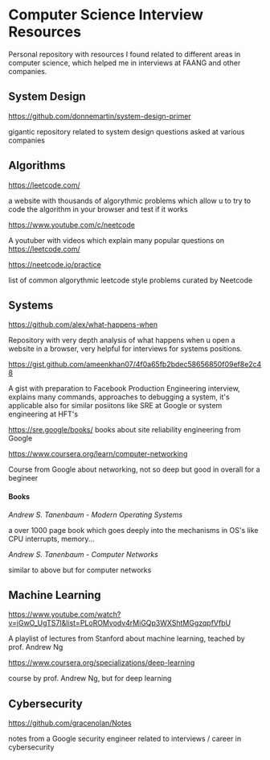 # Computer Science Interview Resources
Personal repository with resources I found related to different areas in computer science, which helped me in interviews at FAANG and other companies.

## System Design
https://github.com/donnemartin/system-design-primer

gigantic repository related to system design questions asked at various companies

## Algorithms
https://leetcode.com/

a website with thousands of algorythmic problems which allow u to try to code the algorithm in your browser and test if it works

https://www.youtube.com/c/neetcode

A youtuber with videos which explain many popular questions on https://leetcode.com/

https://neetcode.io/practice

list of common algorythmic leetcode style problems curated by Neetcode

## Systems
https://github.com/alex/what-happens-when

Repository with very depth analysis of what happens when u open a website in a browser, very helpful for interviews for systems positions.

https://gist.github.com/ameenkhan07/4f0a65fb2bdec58656850f09ef8e2c48

A gist with preparation to Facebook Production Engineering interview, explains many commands, approaches to debugging a system, it's applicable also for similar posiitons like SRE at Google or system engineering at HFT's

https://sre.google/books/
books about site reliability engineering from Google

https://www.coursera.org/learn/computer-networking

Course from Google about networking, not so deep but good in overall for a begineer

#### Books
_Andrew S. Tanenbaum - Modern Operating Systems_

a over 1000 page book which goes deeply into the mechanisms in OS's like CPU interrupts, memory...

_Andrew S. Tanenbaum - Computer Networks_

similar to above but for computer networks

## Machine Learning
https://www.youtube.com/watch?v=jGwO_UgTS7I&list=PLoROMvodv4rMiGQp3WXShtMGgzqpfVfbU

A playlist of lectures from Stanford about machine learning, teached by prof. Andrew Ng

https://www.coursera.org/specializations/deep-learning

course by prof. Andrew Ng, but for deep learning

## Cybersecurity
https://github.com/gracenolan/Notes

notes from a Google security engineer related to interviews / career in cybersecurity

